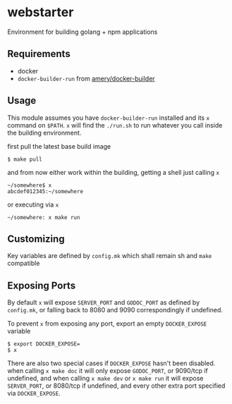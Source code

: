 # webstarter

Environment for building golang + npm applications

## Requirements

* docker
* `docker-builder-run` from [amery/docker-builder](https://github.com/amery/docker-builder)

## Usage

This module assumes you have `docker-builder-run` installed and its `x` command on `$PATH`.
`x` will find the `./run.sh` to run whatever you call inside the building environment.

first pull the latest base build image
```
$ make pull
```

and from now either work within the building, getting a shell just calling `x`
```
~/somewhere$ x
abcdef012345:~/somewhere
```

or executing via `x`
```
~/somewhere: x make run
```

## Customizing

Key variables are defined by `config.mk` which shall remain sh and `make` compatible

## Exposing Ports

By default `x` will expose `SERVER_PORT` and `GODOC_PORT` as defined by `config.mk`,
or falling back to 8080 and 9090 correspondingly if undefined.

To prevent `x` from exposing any port, export an empty `DOCKER_EXPOSE` variable
```
$ export DOCKER_EXPOSE=
$ x
```

There are also two special cases if `DOCKER_EXPOSE` hasn't been disabled.
when calling `x make doc` it will only expose `GODOC_PORT`, or 9090/tcp if undefined,
and when calling `x make dev` or `x make run` it will expose `SERVER_PORT`, or 8080/tcp if undefined,
and every other extra port specified via `DOCKER_EXPOSE`.
